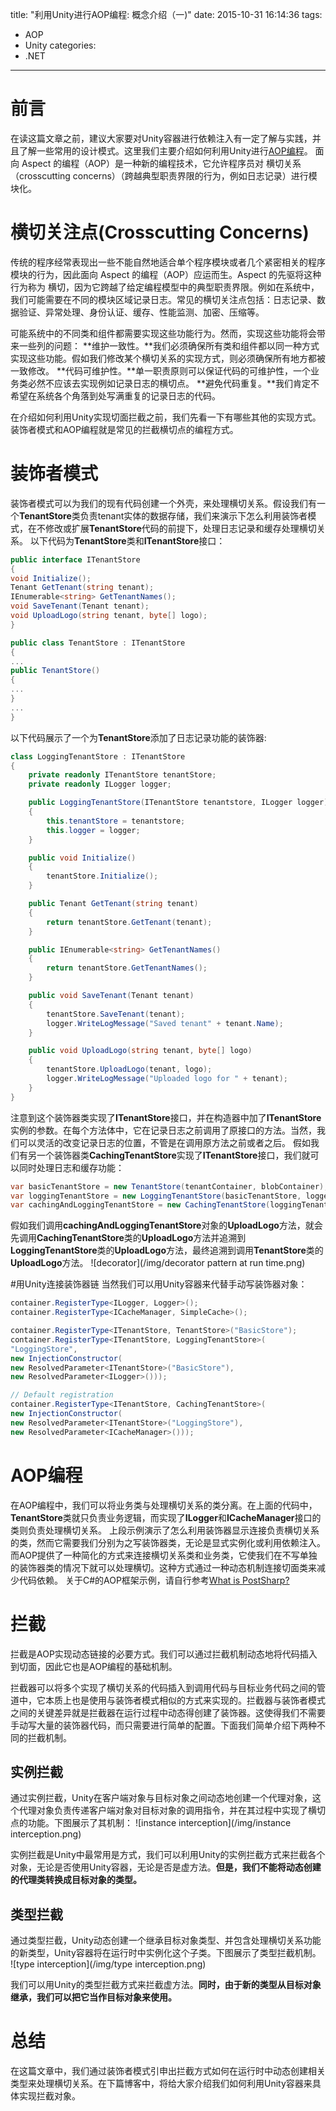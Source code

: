 title: "利用Unity进行AOP编程: 概念介绍（一)"
date: 2015-10-31 16:14:36
tags:
- AOP
- Unity
categories:
- .NET

---

# 前言
在读这篇文章之前，建议大家要对Unity容器进行依赖注入有一定了解与实践，并且了解一些常用的设计模式。这里我们主要介绍如何利用Unity进行[AOP编程](https://zh.wikipedia.org/zh-cn/%E9%9D%A2%E5%90%91%E4%BE%A7%E9%9D%A2%E7%9A%84%E7%A8%8B%E5%BA%8F%E8%AE%BE%E8%AE%A1)。
面向 Aspect 的编程（AOP）是一种新的编程技术，它允许程序员对 横切关系（crosscutting concerns）（跨越典型职责界限的行为，例如日志记录）进行模块化。

# 横切关注点(Crosscutting Concerns)
传统的程序经常表现出一些不能自然地适合单个程序模块或者几个紧密相关的程序模块的行为，因此面向 Aspect 的编程（AOP）应运而生。Aspect 的先驱将这种行为称为 横切，因为它跨越了给定编程模型中的典型职责界限。例如在系统中，我们可能需要在不同的模块区域记录日志。常见的横切关注点包括：日志记录、数据验证、异常处理、身份认证、缓存、性能监测、加密、压缩等。

可能系统中的不同类和组件都需要实现这些功能行为。然而，实现这些功能将会带来一些列的问题：
**维护一致性。**我们必须确保所有类和组件都以同一种方式实现这些功能。假如我们修改某个横切关系的实现方式，则必须确保所有地方都被一致修改。
**代码可维护性。**单一职责原则可以保证代码的可维护性，一个业务类必然不应该去实现例如记录日志的横切点。
**避免代码重复。**我们肯定不希望在系统各个角落到处写满重复的记录日志的代码。

在介绍如何利用Unity实现切面拦截之前，我们先看一下有哪些其他的实现方式。装饰者模式和AOP编程就是常见的拦截横切点的编程方式。

# 装饰者模式
装饰者模式可以为我们的现有代码创建一个外壳，来处理横切关系。假设我们有一个**TenantStore**类负责tenant实体的数据存储，我们来演示下怎么利用装饰者模式，在不修改或扩展**TenantStore**代码的前提下，处理日志记录和缓存处理横切关系。
以下代码为**TenantStore**类和**ITenantStore**接口：
```csharp
public interface ITenantStore
{
void Initialize();
Tenant GetTenant(string tenant);
IEnumerable<string> GetTenantNames();
void SaveTenant(Tenant tenant);
void UploadLogo(string tenant, byte[] logo);
}

public class TenantStore : ITenantStore
{
...
public TenantStore()
{
...
}
...
}
```

以下代码展示了一个为**TenantStore**添加了日志记录功能的装饰器:
```csharp
class LoggingTenantStore : ITenantStore
{
    private readonly ITenantStore tenantStore;
    private readonly ILogger logger;

    public LoggingTenantStore(ITenantStore tenantstore, ILogger logger)
    {
        this.tenantStore = tenantstore;
        this.logger = logger;
    }

    public void Initialize()
    {
        tenantStore.Initialize();
    }

    public Tenant GetTenant(string tenant)
    {
        return tenantStore.GetTenant(tenant);
    }

    public IEnumerable<string> GetTenantNames()
    {
        return tenantStore.GetTenantNames();
    }

    public void SaveTenant(Tenant tenant)
    {
        tenantStore.SaveTenant(tenant);
        logger.WriteLogMessage("Saved tenant" + tenant.Name);
    }

    public void UploadLogo(string tenant, byte[] logo)
    {
        tenantStore.UploadLogo(tenant, logo);
        logger.WriteLogMessage("Uploaded logo for " + tenant);
    }
}
```

注意到这个装饰器类实现了**ITenantStore**接口，并在构造器中加了**ITenantStore**实例的参数。在每个方法体中，它在记录日志之前调用了原接口的方法。当然，我们可以灵活的改变记录日志的位置，不管是在调用原方法之前或者之后。
假如我们有另一个装饰器类**CachingTenantStore**实现了**ITenantStore**接口，我们就可以同时处理日志和缓存功能：
```csharp
var basicTenantStore = new TenantStore(tenantContainer, blobContainer);
var loggingTenantStore = new LoggingTenantStore(basicTenantStore, logger);
var cachingAndLoggingTenantStore = new CachingTenantStore(loggingTenantStore, cache);
```

假如我们调用**cachingAndLoggingTenantStore**对象的**UploadLogo**方法，就会先调用**CachingTenantStore**类的**UploadLogo**方法并追溯到**LoggingTenantStore**类的**UploadLogo**方法，最终追溯到调用**TenantStore**类的**UploadLogo**方法。
![decorator](/img/decorator pattern at run time.png)

#用Unity连接装饰器链
当然我们可以用Unity容器来代替手动写装饰器对象：
```csharp
container.RegisterType<ILogger, Logger>();
container.RegisterType<ICacheManager, SimpleCache>();

container.RegisterType<ITenantStore, TenantStore>("BasicStore");
container.RegisterType<ITenantStore, LoggingTenantStore>(
"LoggingStore",
new InjectionConstructor(
new ResolvedParameter<ITenantStore>("BasicStore"),
new ResolvedParameter<ILogger>()));

// Default registration
container.RegisterType<ITenantStore, CachingTenantStore>(
new InjectionConstructor(
new ResolvedParameter<ITenantStore>("LoggingStore"),
new ResolvedParameter<ICacheManager>()));
```

# AOP编程
在AOP编程中，我们可以将业务类与处理横切关系的类分离。在上面的代码中，**TenantStore**类就只负责业务逻辑，而实现了**ILogger**和**ICacheManager**接口的类则负责处理横切关系。
上段示例演示了怎么利用装饰器显示连接负责横切关系的类，然而它需要我们分别为之写装饰器类，无论是显式实例化或利用依赖注入。
而AOP提供了一种简化的方式来连接横切关系类和业务类，它使我们在不写单独的装饰器类的情况下就可以处理横切。这种方式通过一种动态机制连接切面类来减少代码依赖。
关于C#的AOP框架示例，请自行参考[What is PostSharp?](http://doc.postsharp.net/)

# 拦截
拦截是AOP实现动态链接的必要方式。我们可以通过拦截机制动态地将代码插入到切面，因此它也是AOP编程的基础机制。

拦截器可以将多个实现了横切关系的代码插入到调用代码与目标业务代码之间的管道中，它本质上也是使用与装饰者模式相似的方式来实现的。拦截器与装饰者模式之间的关键差异就是拦截器在运行过程中动态得创建了装饰器。这使得我们不需要手动写大量的装饰器代码，而只需要进行简单的配置。下面我们简单介绍下两种不同的拦截机制。

## 实例拦截
通过实例拦截，Unity在客户端对象与目标对象之间动态地创建一个代理对象，这个代理对象负责传递客户端对象对目标对象的调用指令，并在其过程中实现了横切点的功能。下图展示了其机制：
![instance interception](/img/instance interception.png)

实例拦截是Unity中最常用是方式，我们可以利用Unity的实例拦截方式来拦截各个对象，无论是否使用Unity容器，无论是否是虚方法。**但是，我们不能将动态创建的代理类转换成目标对象的类型。**

## 类型拦截
通过类型拦截，Unity动态创建一个继承目标对象类型、并包含处理横切关系功能的新类型，Unity容器将在运行时中实例化这个子类。下图展示了类型拦截机制。
![type interception](/img/type interception.png)

我们可以用Unity的类型拦截方式来拦截虚方法。**同时，由于新的类型从目标对象继承，我们可以把它当作目标对象来使用。**

# 总结
在这篇文章中，我们通过装饰者模式引申出拦截方式如何在运行时中动态创建相关类型来处理横切关系。在下篇博客中，将给大家介绍我们如何利用Unity容器来具体实现拦截对象。

